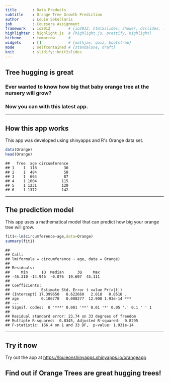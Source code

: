 ```yaml
---
title       : Data Products
subtitle    : Orange Tree Growth Prediction 
author      : Louie Sakellaris
job         : Coursera Assignment
framework   : io2012        # {io2012, html5slides, shower, dzslides, ...}
highlighter : highlight.js  # {highlight.js, prettify, highlight}
hitheme     : tomorrow      # 
widgets     : []            # {mathjax, quiz, bootstrap}
mode        : selfcontained # {standalone, draft}
knit        : slidify::knit2slides
---
```


## Tree hugging is great
### Ever wanted to know how big that baby orange tree at the nursery will grow?  

### Now you can with this latest app.  

---

## How this app works



This app was developed using shinyapps and R's Orange data set.   

```r
data(Orange)
head(Orange)
```

```
##   Tree  age circumference
## 1    1  118            30
## 2    1  484            58
## 3    1  664            87
## 4    1 1004           115
## 5    1 1231           120
## 6    1 1372           142
```

---
## The prediction model

This app uses a mathematical model that can predict how big your orange tree will grow.  


```r
fit1<-lm(circumference~age,data=Orange)
summary(fit1)
```

```
## 
## Call:
## lm(formula = circumference ~ age, data = Orange)
## 
## Residuals:
##     Min      1Q  Median      3Q     Max 
## -46.310 -14.946  -0.076  19.697  45.111 
## 
## Coefficients:
##              Estimate Std. Error t value Pr(>|t|)    
## (Intercept) 17.399650   8.622660   2.018   0.0518 .  
## age          0.106770   0.008277  12.900 1.93e-14 ***
## ---
## Signif. codes:  0 '***' 0.001 '**' 0.01 '*' 0.05 '.' 0.1 ' ' 1
## 
## Residual standard error: 23.74 on 33 degrees of freedom
## Multiple R-squared:  0.8345,	Adjusted R-squared:  0.8295 
## F-statistic: 166.4 on 1 and 33 DF,  p-value: 1.931e-14
```

--- 

## Try it now

Try out the app at https://louieonshinyapps.shinyapps.io/orangeapp  

## Find out if Orange Trees are great hugging trees!
